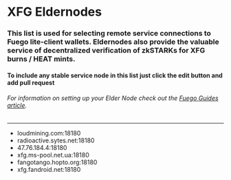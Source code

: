 # XFG Eldernodes
### This list is used for selecting remote service connections to Fuego lite-client wallets.  Eldernodes also provide the valuable service of decentralized verification of zkSTARKs for XFG burns / HEAT mints. 
#### To include any stable service node in this list just click the edit button and add pull request
###### For information on setting up your Elder Node check out the [Fuego Guides article](https://github.com/usexfg/Guides/wiki/Run-an-Elder-Node).

--------------------------
-  loudmining.com:18180
-  radioactive.sytes.net:18180
-  47.76.184.4:18180
-  xfg.ms-pool.net.ua:18180 
-  fangotango.hopto.org:18180
-  xfg.fandroid.net:18180

